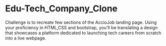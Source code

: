 # Edu-Tech_Company_Clone

Challenge is to recreate few sections of the AccioJob landing page. Using your proficiency in HTML,CSS and bootstrap, you'll be translating a design that showcases a platform dedicated to launching tech careers from scratch into a live webpage.
